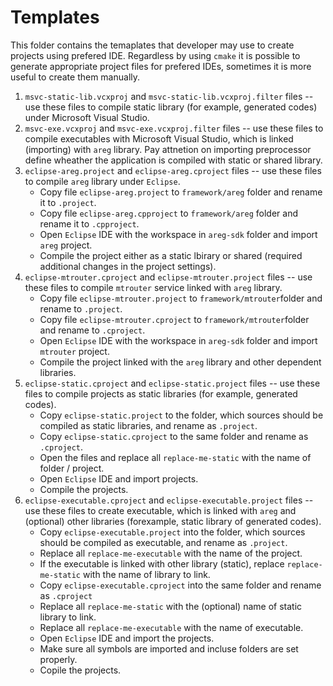 # Templates

This folder contains the temaplates that developer may use to create projects using prefered IDE. Regardless by using `cmake` it is possible to generate appropriate project files for prefered IDEs, sometimes it is more useful to create them manually.

1. `msvc-static-lib.vcxproj` and `msvc-static-lib.vcxproj.filter` files -- use these files to compile static library (for example, generated codes) under Microsoft Visual Studio.
2. `msvc-exe.vcxproj` and `msvc-exe.vcxproj.filter` files -- use these files to compile executables with Microsoft Visual Studio, which is linked (importing) with `areg` library. Pay attnetion on importing preprocessor define wheather the application is compiled with static or shared library.
3. `eclipse-areg.project` and `eclipse-areg.cproject` files -- use these files to compile `areg` library under `Eclipse`.
    * Copy file `eclipse-areg.project` to `framework/areg` folder and rename it to `.project`.
    * Copy file `eclipse-areg.cpproject` to `framework/areg` folder and rename it to `.cpproject`.
    * Open `Eclipse` IDE with the workspace in `areg-sdk` folder and import `areg` project.
    * Compile the project either as a static lbirary or shared (required additional changes in the project settings).
4. `eclipse-mtrouter.cproject` and `eclipse-mtrouter.project` files -- use these files to compile `mtrouter` service linked with `areg` library.
    * Copy file `eclipse-mtrouter.project` to `framework/mtrouter`folder and rename to `.project`.
    * Copy file `eclipse-mtrouter.cproject` to `framework/mtrouter`folder and rename to `.cproject`.
    * Open `Eclipse` IDE with the workspace in `areg-sdk` folder and import `mtrouter` project.
    * Compile the project linked with the `areg` library and other dependent libraries.
5. `eclipse-static.cproject` and `eclipse-static.project` files -- use these files to compile projects as static libraries (for example, generated codes).
    * Copy `eclipse-static.project` to the folder, which sources should be compiled as static libraries, and rename as `.project`.
    * Copy `eclipse-static.cproject` to the same folder and rename as `.cproject`.
    * Open the files and replace all `replace-me-static` with the name of folder / project.
    * Open `Eclipse` IDE and import projects.
    * Compile the projects.
6. `eclipse-executable.cproject` and `eclipse-executable.project` files -- use these files to create executable, which is linked with `areg` and (optional) other libraries (forexample, static library of generated codes).
    * Copy `eclipse-executable.project` into the folder, which sources should be compiled as executable, and rename as `.project`.
    * Replace all `replace-me-executable` with the name of the project. 
    * If the executable is linked with other library (static), replace `replace-me-static` with the name of library to link.
    * Copy `eclipse-executable.cproject` into the same folder and rename as `.cproject`
    * Replace all `replace-me-static` with the (optional) name of static library to link.
    * Replace all `replace-me-executable` with the name of executable.
    * Open `Eclipse` IDE and import the projects.
    * Make sure all symbols are imported and incluse folders are set properly.
    * Copile the projects.
